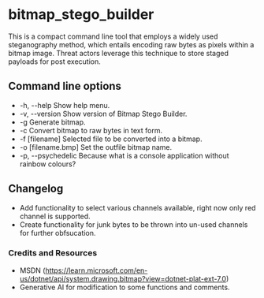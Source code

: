 # bitmap_stego_builder

This is a compact command line tool that employs a widely used steganography method, which entails encoding raw bytes as pixels within a bitmap image.  Threat actors leverage this technique to store staged payloads for post execution.

## Command line options

- -h, --help Show help menu.
- -v, --version Show version of Bitmap Stego Builder.
- -g Generate bitmap.
- -c Convert bitmap to raw bytes in text form.
- -f [filename] Selected file to be converted into a bitmap.
- -o [filename.bmp] Set the outfile bitmap name.       
- -p, --psychedelic Because what is a console application without rainbow colours?

## Changelog

- Add functionality to select various channels available, right now only red channel is supported.
- Create functionality for junk bytes to be thrown into un-used channels for further obfsucation.

### Credits and Resources

- MSDN (https://learn.microsoft.com/en-us/dotnet/api/system.drawing.bitmap?view=dotnet-plat-ext-7.0)
- Generative AI for modification to some functions and comments.
